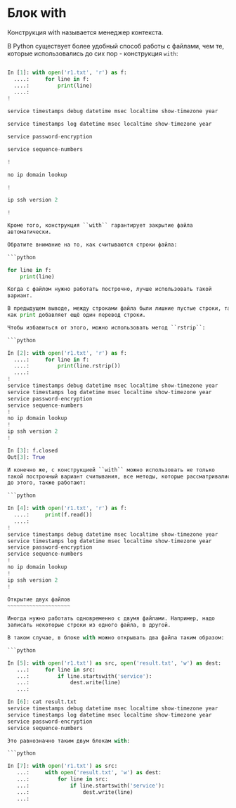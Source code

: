 # Блок with

Конструкция with называется менеджер контекста.

В Python существует более удобный способ работы с файлами, чем те,
которые использовались до сих пор - конструкция ``with``:

```python

In [1]: with open('r1.txt', 'r') as f:
  ....:     for line in f:
  ....:         print(line)
  ....:
!

service timestamps debug datetime msec localtime show-timezone year

service timestamps log datetime msec localtime show-timezone year

service password-encryption

service sequence-numbers

!

no ip domain lookup

!

ip ssh version 2

!

Кроме того, конструкция ``with`` гарантирует закрытие файла
автоматически.

Обратите внимание на то, как считываются строки файла:

```python

for line in f:
    print(line)

Когда с файлом нужно работать построчно, лучше использовать такой
вариант.

В предыдущем выводе, между строками файла были лишние пустые строки, так
как print добавляет ещё один перевод строки.

Чтобы избавиться от этого, можно использовать метод ``rstrip``:

```python

In [2]: with open('r1.txt', 'r') as f:
  ....:     for line in f:
  ....:         print(line.rstrip())
  ....:
!
service timestamps debug datetime msec localtime show-timezone year
service timestamps log datetime msec localtime show-timezone year
service password-encryption
service sequence-numbers
!
no ip domain lookup
!
ip ssh version 2
!

In [3]: f.closed
Out[3]: True

И конечно же, с конструкцией ``with`` можно использовать не только
такой построчный вариант считывания, все методы, которые рассматривались
до этого, также работают:

```python

In [4]: with open('r1.txt', 'r') as f:
  ....:     print(f.read())
  ....:
!
service timestamps debug datetime msec localtime show-timezone year
service timestamps log datetime msec localtime show-timezone year
service password-encryption
service sequence-numbers
!
no ip domain lookup
!
ip ssh version 2
!

Открытие двух файлов
~~~~~~~~~~~~~~~~~~~~

Иногда нужно работать одновременно с двумя файлами. Например, надо
записать некоторые строки из одного файла, в другой.

В таком случае, в блоке with можно открывать два файла таким образом:

```python

In [5]: with open('r1.txt') as src, open('result.txt', 'w') as dest:
   ...:     for line in src:
   ...:         if line.startswith('service'):
   ...:             dest.write(line)
   ...:

In [6]: cat result.txt
service timestamps debug datetime msec localtime show-timezone year
service timestamps log datetime msec localtime show-timezone year
service password-encryption
service sequence-numbers

Это равнозначно таким двум блокам with:

```python

In [7]: with open('r1.txt') as src:
   ...:     with open('result.txt', 'w') as dest:
   ...:         for line in src:
   ...:             if line.startswith('service'):
   ...:                 dest.write(line)
   ...:
